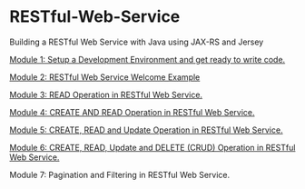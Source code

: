 # RESTful-Web-Service
Building a RESTful Web Service with Java using JAX-RS and Jersey

[Module 1: Setup a Development Environment and get ready to write code.](https://github.com/dineshmadhup/RESTful-Web-Service/wiki/Module--1:-Setup-a-Development-Environment)

[Module 2: RESTful Web Service Welcome Example](https://github.com/dineshmadhup/RESTful-Web-Service/wiki/Module-2:-Jersey-Welcome-Example)

[Module 3: READ Operation in RESTful Web Service.](https://github.com/dineshmadhup/RESTful-Web-Service/wiki/Module-3:-Product-Service-RESTful-Web-Service:-Read-Opeation)

[Module 4: CREATE AND READ Operation in RESTful Web Service.](https://github.com/dineshmadhup/RESTful-Web-Service/wiki/Module-4:-Product-Service-RESTful-Web-Service:-Create-Operation)

[Module 5: CREATE, READ and Update Operation in RESTful Web Service.](https://github.com/dineshmadhup/RESTful-Web-Service/wiki/Module-5:-Product-Service-RESTful-Web-Service:-Update-Operation)

[Module 6: CREATE, READ, Update and DELETE (CRUD) Operation in RESTful Web Service.](https://github.com/dineshmadhup/RESTful-Web-Service/wiki/Module-6:-product-Service-RESTful-Web-Service:-CRUD-Operation)

Module 7: Pagination and Filtering in RESTful Web Service.
